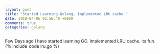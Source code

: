 ```yaml
---
layout: post
title: "Started Learning Golang, Implemented LRU cache "
date: 2018-04-06 02:56:48 +0800
comments: true
categories: golang
---
```


Few Days ago I have started learning GO. Implemented LRU cache. its fun. 
{% include_code lru.go %}